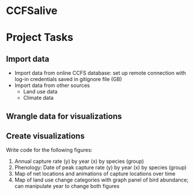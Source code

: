 # CCFSalive
# Project Tasks

## Import data
- Import data from online CCFS database: set up remote connection with log-in credentials saved in gitignore file (GB)
- Import data from other sources
  - Land use data
  - Climate data
  
## Wrangle data for visualizations

## Create visualizations
Write code for the following figures:
1. Annual capture rate (y) by year (x) by species (group)
2. Phenology: Date of peak capture rate (y) by year (x) by species (group)
3. Map of net locations and animations of capture locations over time
4. Map of land use change categories with graph panel of bird abundance; can manipulate year to change both figures

